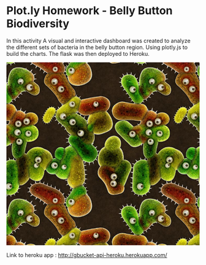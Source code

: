 # Plot.ly Homework - Belly Button Biodiversity

In this activity A visual and interactive dashboard was created to analyze the different sets of bacteria in the belly button region. Using plotly.js to build the charts. The flask was then deployed to Heroku. 

![Bacteria by filterforge.com](Images/bacteria_by_filterforgedotcom.jpg)


Link to heroku app : http://gbucket-api-heroku.herokuapp.com/


